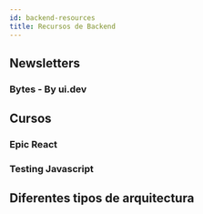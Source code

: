 ```yaml
---
id: backend-resources
title: Recursos de Backend
---
```


## Newsletters

### Bytes - By ui.dev

## Cursos

### Epic React
### Testing Javascript
## Diferentes tipos de arquitectura 
